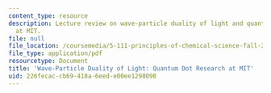 ```yaml
---
content_type: resource
description: Lecture review on wave-particle duality of light and quantum dot research
  at MIT.
file: null
file_location: /coursemedia/5-111-principles-of-chemical-science-fall-2008/226fecaccb69418a6eede00ee1298098_bioex_lect3.pdf
file_type: application/pdf
resourcetype: Document
title: 'Wave-Particle Duality of Light: Quantum Dot Research at MIT'
uid: 226fecac-cb69-418a-6eed-e00ee1298098
---
```


